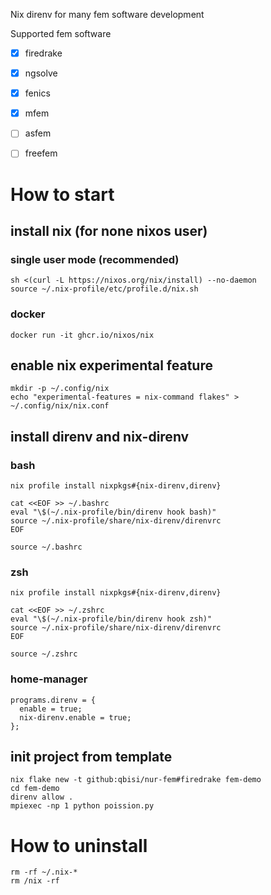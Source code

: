 Nix direnv for many fem software development

Supported fem software

- [x] firedrake
- [x] ngsolve
- [x] fenics
- [x] mfem
- [ ] asfem
- [ ] freefem


# How to start
## install nix (for none nixos user)
### single user mode (recommended)
```
sh <(curl -L https://nixos.org/nix/install) --no-daemon
source ~/.nix-profile/etc/profile.d/nix.sh
```
### docker
```
docker run -it ghcr.io/nixos/nix
```

## enable nix experimental feature
```
mkdir -p ~/.config/nix
echo "experimental-features = nix-command flakes" > ~/.config/nix/nix.conf
```

## install direnv and nix-direnv
### bash
```
nix profile install nixpkgs#{nix-direnv,direnv}

cat <<EOF >> ~/.bashrc
eval "\$(~/.nix-profile/bin/direnv hook bash)"
source ~/.nix-profile/share/nix-direnv/direnvrc
EOF

source ~/.bashrc
```
### zsh
```
nix profile install nixpkgs#{nix-direnv,direnv}

cat <<EOF >> ~/.zshrc
eval "\$(~/.nix-profile/bin/direnv hook zsh)"
source ~/.nix-profile/share/nix-direnv/direnvrc
EOF

source ~/.zshrc
```
### home-manager
```
programs.direnv = {
  enable = true;
  nix-direnv.enable = true;
};
```

## init project from template
```
nix flake new -t github:qbisi/nur-fem#firedrake fem-demo
cd fem-demo
direnv allow .
mpiexec -np 1 python poission.py
```

# How to uninstall
```
rm -rf ~/.nix-*
rm /nix -rf
```
